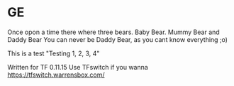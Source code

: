 # GE
Once opon a time there where three bears. Baby Bear. Mummy Bear and Daddy Bear
You can never be Daddy Bear, as you cant know everything  ;o)

This is a test 
"Testing 1, 2, 3, 4"

Written for TF 0.11.15
Use TFswitch if you wanna https://tfswitch.warrensbox.com/
